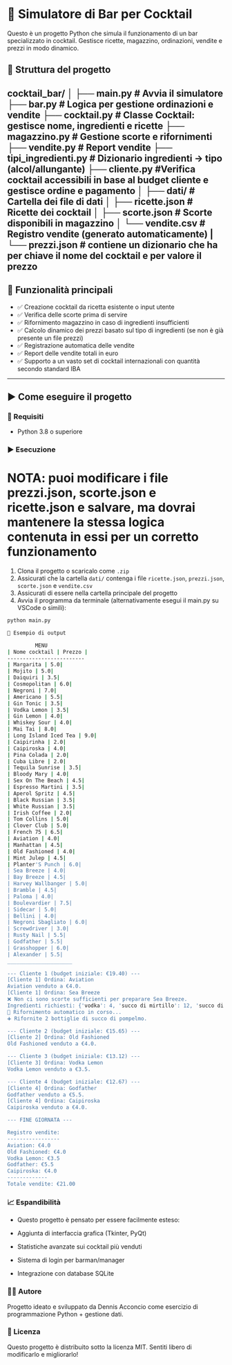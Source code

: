 # 🥂 Simulatore di Bar per Cocktail

Questo è un progetto Python che simula il funzionamento di un bar specializzato in cocktail. 
Gestisce ricette, magazzino, ordinazioni, vendite e prezzi in modo dinamico.

## 📁 Struttura del progetto

cocktail_bar/
│
├── main.py # Avvia il simulatore
├── bar.py # Logica per gestione ordinazioni e vendite
├── cocktail.py # Classe Cocktail: gestisce nome, ingredienti e ricette
├── magazzino.py # Gestione scorte e rifornimenti
├── vendite.py # Report vendite
├── tipi_ingredienti.py # Dizionario ingredienti → tipo (alcol/allungante)
├── cliente.py #Verifica cocktail accessibili in base al budget cliente e gestisce ordine e pagamento
│
├── dati/ # Cartella dei file di dati
│ ├── ricette.json # Ricette dei cocktail
│ ├── scorte.json # Scorte disponibili in magazzino
│ └── vendite.csv # Registro vendite (generato automaticamente)
| └── prezzi.json # contiene un dizionario che ha per chiave il nome del cocktail e per valore il prezzo
---

## 🧠 Funzionalità principali

- ✅ Creazione cocktail da ricetta esistente o input utente
- ✅ Verifica delle scorte prima di servire
- ✅ Rifornimento magazzino in caso di ingredienti insufficienti
- ✅ Calcolo dinamico dei prezzi basato sul tipo di ingredienti (se non è già presente un file prezzi)
- ✅ Registrazione automatica delle vendite
- ✅ Report delle vendite totali in euro
- ✅ Supporto a un vasto set di cocktail internazionali con quantità secondo standard IBA

---

## ▶️ Come eseguire il progetto

### 🔧 Requisiti

- Python 3.8 o superiore

### ▶️ Esecuzione
# NOTA: puoi modificare i file prezzi.json, scorte.json e ricette.json e salvare, ma dovrai mantenere la stessa logica contenuta in essi per un corretto funzionamento
1. Clona il progetto o scaricalo come `.zip`
2. Assicurati che la cartella `dati/` contenga i file `ricette.json`, `prezzi.json`, `scorte.json` e `vendite.csv`
3. Assicurati di essere nella cartella principale del progetto
4. Avvia il programma da terminale (alternativamente esegui il main.py su VSCode o simili):
```bash 
python main.py

📌 Esempio di output

         MENU           
| Nome cocktail | Prezzo |
-------------------------
| Margarita | 5.0|
| Mojito | 5.0|
| Daiquiri | 3.5|
| Cosmopolitan | 6.0|
| Negroni | 7.0|
| Americano | 5.5|
| Gin Tonic | 3.5|
| Vodka Lemon | 3.5|
| Gin Lemon | 4.0|
| Whiskey Sour | 4.0|
| Mai Tai | 8.0|
| Long Island Iced Tea | 9.0|
| Caipirinha | 2.0|
| Caipiroska | 4.0|
| Pina Colada | 2.0|
| Cuba Libre | 2.0|
| Tequila Sunrise | 3.5|
| Bloody Mary | 4.0|
| Sex On The Beach | 4.5|
| Espresso Martini | 3.5|
| Aperol Spritz | 4.5|
| Black Russian | 3.5|
| White Russian | 3.5|
| Irish Coffee | 2.0|
| Tom Collins | 5.0|
| Clover Club | 5.0|
| French 75 | 6.5|
| Aviation | 4.0|
| Manhattan | 4.5|
| Old Fashioned | 4.0|
| Mint Julep | 4.5|
| Planter'S Punch | 6.0|
| Sea Breeze | 4.0|
| Bay Breeze | 4.5|
| Harvey Wallbanger | 5.0|
| Bramble | 4.5|
| Paloma | 4.0|
| Boulevardier | 7.5|
| Sidecar | 5.0|
| Bellini | 4.0|
| Negroni Sbagliato | 6.0|
| Screwdriver | 3.0|
| Rusty Nail | 5.5|
| Godfather | 5.5|
| Grasshopper | 6.0|
| Alexander | 5.5|
_____________________

--- Cliente 1 (budget iniziale: €19.40) ---
[Cliente 1] Ordina: Aviation
Aviation venduto a €4.0.
[Cliente 1] Ordina: Sea Breeze
❌ Non ci sono scorte sufficienti per preparare Sea Breeze.
Ingredienti richiesti: {'vodka': 4, 'succo di mirtillo': 12, 'succo di pompelmo': 3}
🔄 Rifornimento automatico in corso...
➕ Rifornite 2 bottiglie di succo di pompelmo.

--- Cliente 2 (budget iniziale: €15.65) ---
[Cliente 2] Ordina: Old Fashioned
Old Fashioned venduto a €4.0.

--- Cliente 3 (budget iniziale: €13.12) ---
[Cliente 3] Ordina: Vodka Lemon
Vodka Lemon venduto a €3.5.

--- Cliente 4 (budget iniziale: €12.67) ---
[Cliente 4] Ordina: Godfather
Godfather venduto a €5.5.
[Cliente 4] Ordina: Caipiroska
Caipiroska venduto a €4.0.

--- FINE GIORNATA ---

Registro vendite:
-----------------
Aviation: €4.0
Old Fashioned: €4.0
Vodka Lemon: €3.5
Godfather: €5.5
Caipiroska: €4.0
-------------
Totale vendite: €21.00
```

### 📈 Espandibilità
- Questo progetto è pensato per essere facilmente esteso:

- Aggiunta di interfaccia grafica (Tkinter, PyQt)

- Statistiche avanzate sui cocktail più venduti

- Sistema di login per barman/manager

- Integrazione con database SQLite

### 🧑‍💻 Autore
Progetto ideato e sviluppato da Dennis Acconcio come esercizio di programmazione Python + gestione dati.

### 📝 Licenza
Questo progetto è distribuito sotto la licenza MIT.
Sentiti libero di modificarlo e migliorarlo!
